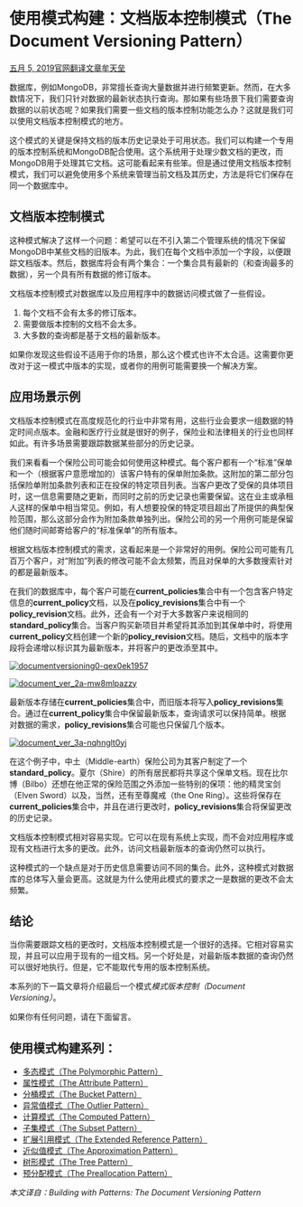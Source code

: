 # 使用模式构建：文档版本控制模式（The Document Versioning Pattern）

[五月 5, 2019](http://mongoing.com/archives/26025)[官网翻译文章](http://mongoing.com/translation_blogs)[牟天垒](http://mongoing.com/archives/author/sh5dragon5)

数据库，例如MongoDB，非常擅长查询大量数据并进行频繁更新。然而，在大多数情况下，我们只针对数据的最新状态执行查询。那如果有些场景下我们需要查询数据的以前状态呢？如果我们需要一些文档的版本控制功能怎么办？这就是我们可以使用文档版本控制模式的地方。

这个模式的关键是保持文档的版本历史记录处于可用状态。我们可以构建一个专用的版本控制系统和MongoDB配合使用。这个系统用于处理少数文档的更改，而MongoDB用于处理其它文档。这可能看起来有些笨。但是通过使用文档版本控制模式，我们可以避免使用多个系统来管理当前文档及其历史，方法是将它们保存在同一个数据库中。

## 文档版本控制模式

这种模式解决了这样一个问题：希望可以在不引入第二个管理系统的情况下保留MongoDB中某些文档的旧版本。为此，我们在每个文档中添加一个字段，以便跟踪文档版本。然后，数据库将会有两个集合：一个集合具有最新的（和查询最多的数据），另一个具有所有数据的修订版本。

文档版本控制模式对数据库以及应用程序中的数据访问模式做了一些假设。

1. 每个文档不会有太多的修订版本。
2. 需要做版本控制的文档不会太多。
3. 大多数的查询都是基于文档的最新版本。

如果你发现这些假设不适用于你的场景，那么这个模式也许不太合适。这需要你更改对于这一模式中版本的实现，或者你的用例可能需要换一个解决方案。

## 应用场景示例

文档版本控制模式在高度规范化的行业中非常有用，这些行业会要求一组数据的特定时间点版本。金融和医疗行业就是很好的例子，保险业和法律相关的行业也同样如此。有许多场景需要跟踪数据某些部分的历史记录。

我们来看看一个保险公司可能会如何使用这种模式。每个客户都有一个“标准”保单和一个（根据客户意愿增加的）该客户特有的保单附加条款。这附加的第二部分包括保险单附加条款列表和正在投保的特定项目列表。当客户更改了受保的具体项目时，这一信息需要随之更新，而同时之前的历史记录也需要保留。这在业主或承租人这样的保单中相当常见。例如，有人想要投保的特定项目超出了所提供的典型保险范围，那么这部分会作为附加条款单独列出。保险公司的另一个用例可能是保留他们随时间邮寄给客户的“标准保单”的所有版本。

根据文档版本控制模式的需求，这看起来是一个非常好的用例。保险公司可能有几百万个客户，对“附加”列表的修改可能不会太频繁，而且对保单的大多数搜索针对的都是最新版本。

在我们的数据库中，每个客户可能在**current_policies**集合中有一个包含客户特定信息的**current_policy**文档，以及在**policy_revisions**集合中有一个**policy_revision**文档。此外，还会有一个对于大多数客户来说相同的**standard_policy**集合。当客户购买新项目并希望将其添加到其保单中时，将使用**current_policy**文档创建一个新的**policy_revision**文档。随后，文档中的版本字段将会递增以标识其为最新版本，并将客户的更改添至其中。

[![documentversioning0-qex0ek1957](http://mongoing.com/wp-content/uploads/2019/05/documentversioning0-qex0ek1957-300x228.png)](http://mongoing.com/wp-content/uploads/2019/05/documentversioning0-qex0ek1957.png)

[![document_ver_2a-mw8mlpazzy](http://mongoing.com/wp-content/uploads/2019/05/document_ver_2a-mw8mlpazzy-1024x519.png)](http://mongoing.com/wp-content/uploads/2019/05/document_ver_2a-mw8mlpazzy.png)

最新版本存储在**current_policies**集合中，而旧版本将写入**policy_revisions**集合。通过在**current_policy**集合中保留最新版本，查询请求可以保持简单。根据对数据的需求，**policy_revisions**集合可能也只保留几个版本。

[![document_ver_3a-nqhnglt0yj](http://mongoing.com/wp-content/uploads/2019/05/document_ver_3a-nqhnglt0yj-1024x681.png)](http://mongoing.com/wp-content/uploads/2019/05/document_ver_3a-nqhnglt0yj.png)

在这个例子中，中土（Middle-earth）保险公司为其客户制定了一个**standard_policy**。夏尔（Shire）的所有居民都将共享这个保单文档。现在比尔博（Bilbo）还想在他正常的保险范围之外添加一些特别的保项：他的精灵宝剑（Elven Sword）以及，当然，还有至尊魔戒（the One Ring）。这些将保存在**current_policies**集合中，并且在进行更改时，**policy_revisions**集合将保留更改的历史记录。

文档版本控制模式相对容易实现。它可以在现有系统上实现，而不会对应用程序或现有文档进行太多的更改。此外，访问文档最新版本的查询仍然可以执行。

这种模式的一个缺点是对于历史信息需要访问不同的集合。此外，这种模式对数据库的总体写入量会更高。这就是为什么使用此模式的要求之一是数据的更改不会太频繁。

## 结论

当你需要跟踪文档的更改时，文档版本控制模式是一个很好的选择。它相对容易实现，并且可以应用于现有的一组文档。另一个好处是，对最新版本数据的查询仍然可以很好地执行。但是，它不能取代专用的版本控制系统。

本系列的下一篇文章将介绍最后一个模式*模式版本控制（Document Versioning）*。

如果你有任何问题，请在下面留言。

## 使用模式构建系列：

- [多态模式（The Polymorphic Pattern）](http://mongoing.com/archives/20007)
- [属性模式（The Attribute Pattern）](http://mongoing.com/archives/22881)
- [分桶模式（The Bucket Pattern）](http://mongoing.com/archives/24190)
- [异常值模式（The Outlier Pattern）](http://mongoing.com/archives/24757)
- [计算模式（The Computed Pattern）](http://mongoing.com/archives/24825)
- [子集模式（The Subset Pattern）](http://mongoing.com/archives/25244)
- [扩展引用模式（The Extended Reference Pattern）](http://mongoing.com/archives/25410)
- [近似值模式（The Approximation Pattern）](http://mongoing.com/archives/25484)
- [树形模式（The Tree Pattern）](http://mongoing.com/archives/25491)
- [预分配模式（The Preallocation Pattern）](http://mongoing.com/archives/25525)

*本文译自：Building with Patterns: The Document Versioning Pattern*